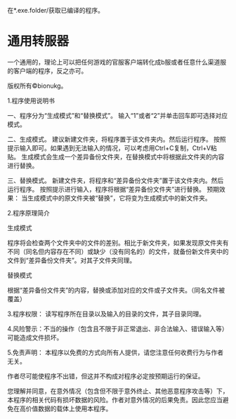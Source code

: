 在*.exe.folder/获取已编译的程序。

# 通用转服器
一个通用的，理论上可以把任何游戏的官服客户端转化成b服或者任意什么渠道服的客户端的程序，反之亦可。

版权所有©bionukg。

1.程序使用说明书

一、程序分为“生成模式”和“替换模式”。
输入“1”或者“2”并单击回车即可选择对应模式。

二、生成模式。
建议新建文件夹，将程序置于该文件夹内。然后运行程序。
按照提示输入即可。如果遇到无法输入的情况，可以考虑用Ctrl+C复制，Ctrl+V粘贴。
生成模式会生成一个差异备份文件夹，在替换模式中将根据此文件夹的内容进行替换。

三、替换模式。
新建文件夹，将程序和“差异备份文件夹”置于该文件夹内。然后运行程序。
按照提示进行输入，程序将根据“差异备份文件夹”进行替换。
预期效果：
当生成模式中的原文件夹被“替换”，它将变为生成模式中的新文件夹。
	
2.程序原理简介

生成模式

程序将会检查两个文件夹中的文件的差别。相比于新文件夹，如果发现原文件夹有不同（同名但内容存在不同）或缺少（没有同名的）的文件，就备份新文件夹中的文件到“差异备份文件夹”。对其子文件夹同理。

替换模式

根据“差异备份文件夹”的内容，替换或添加对应的文件或子文件夹。（同名文件被覆盖）

3.程序权限：
读写程序所在目录以及输入的目录的文件，其子目录同理。

4.风险警示：不当的操作（包含且不限于非正常退出、非合法输入、错误输入等）可能造成文件损坏。

5.免责声明：
本程序以免费的方式向所有人提供，请您注意任何收费行为与作者无关。

作者尽可能使程序不出错，但这并不构成对程序必定按预期运行的保证。

您理解并同意，在意外情况（包含但不限于意外终止、其他恶意程序攻击等）下，本程序的相关代码有损坏数据的风险。作者对意外情况的后果免责。因此您应当避免在高价值数据的载体上使用本程序。

